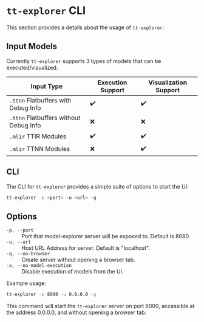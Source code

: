 # `tt-explorer` CLI

This section provides a details about the usage of `tt-explorer`.

## Input Models

Currently `tt-explorer` supports 3 types of models that can be executed/visualized.

| Input Type                             | Execution Support | Visualization Support |
| -------------------------------------- | ----------------- | --------------------- |
| `.ttnn` Flatbuffers with Debug Info    | ✔️                 | ✔️                     |
| `.ttnn` Flatbuffers without Debug Info | ❌                | ❌                    |
| `.mlir` TTIR Modules                   | ✔️                 | ✔️                     |
| `.mlir` TTNN Modules                   | ❌                | ✔️                     |

## CLI

The CLI for `tt-explorer` provides a simple suite of options to start the UI:

```bash
tt-explorer -p <port> -u <url> -q
```

## Options

<dl>
  <dt><code>-p, --port</code><dt>
  <dd>Port that model-explorer server will be exposed to. Default is 8080.</dd>

<dt><code>-u, --url</code></dt>
  <dd>Host URL Address for server. Default is "localhost".</dd>

<dt><code>-q, --no-browser</code></dt>
  <dd>Create server without opening a browser tab.</dd>

<dt><code>-x, --no-model-execution</code></dt>
  <dd>Disable execution of models from the UI.</dd>
</dl>

Example usage:

```bash
tt-explorer -p 8000 -u 0.0.0.0 -q
```

This command will start the `tt-explorer` server on port 8000, accessible at the address 0.0.0.0, and without opening a browser tab.
